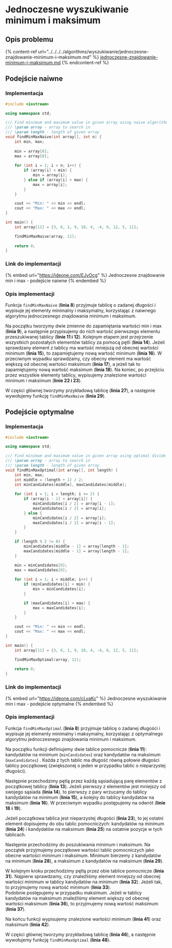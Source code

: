 # Jednoczesne wyszukiwanie minimum i maksimum

## Opis problemu

{% content-ref url="../../../../algorithms/wyszukiwanie/jednoczesne-znajdowanie-minimum-i-maksimum.md" %}
[jednoczesne-znajdowanie-minimum-i-maksimum.md](../../../../algorithms/wyszukiwanie/jednoczesne-znajdowanie-minimum-i-maksimum.md)
{% endcontent-ref %}

## Podejście naiwne

### Implementacja

```cpp
#include <iostream>

using namespace std;

/// Find minimum and maximum value in given array using naive algorithm
/// \param array - array to search in
/// \param length - length of given array
void findMinMaxNaive(int array[], int n) {
    int min, max;
    
    min = array[0];
    max = array[0];
    
    for (int i = 1; i < n; i++) {
        if (array[i] < min) {
            min = array[i];
        } else if (array[i] > max) {
            max = array[i];
        }
    }

    cout << "Min: " << min << endl;
    cout << "Max: " << max << endl;
}

int main() {
    int array[11] = {3, 6, 1, 9, 10, 4, -4, 6, 12, 5, 11};

    findMinMaxNaive(array, 11);
    
    return 0;
}
```

### Link do implementacji

{% embed url="https://ideone.com/EJvOcg" %}
Jednoczesne znajdowanie min i max - podejście naiwne 
{% endembed %}

### Opis implementacji

Funkcja `findMinMaxNaive` (**linia 8**) przyjmuje tablicę o zadanej długości i wypisuje jej elementy minimalny i maksymalny, korzystając z naiwnego algorytmu jednoczesnego znajdowania minimum i maksimum.

Na początku tworzymy dwie zmienne do zapamiętania wartości min i max (**linia 9**), a następnie przypisujemy do nich wartość pierwszego elementu przeszukiwanej tablicy (**linie 11 i** **12**). Kolejnym etapem jest przejrzenie wszystkich pozostałych elementów tablicy za pomocą pętli (**linia 14**). Jeżeli sprawdzany element z tablicy ma wartość mniejszą od obecnej wartości minimum (**linia 15**), to zapamiętujemy nową wartość minimum (**linia 16**). W przeciwnym wypadku sprawdzamy, czy obecny element ma wartość większą od obecnej wartości maksimum (**linia 17**), a jeżeli tak to zapamiętujemy nową wartość maksimum (**linia 18**). Na koniec, po przejściu przez wszystkie elementy tablicy, wypisujemy znalezione wartości minimum i maksimum (**linie 22 i 23**).

W części głównej tworzymy przykładową tablicę (**linia 27**), a następnie wywołujemy funkcję `findMinMaxNaive` (**linia 29**).

## Podejście optymalne

### Implementacja

```cpp
#include <iostream>

using namespace std;

/// Find minimum and maximum value in given array using optimal divide and conquer algorithm
/// \param array - array to search in
/// \param length - length of given array
void findMinMaxOptimal(int array[], int length) {
    int min, max;
    int middle = (length + 1) / 2;
    int minCandidates[middle], maxCandidates[middle];
    
    for (int i = 1; i < length; i += 2) {
        if (array[i - 1] < array[i]) {
            minCandidates[i / 2] = array[i - 1];
            maxCandidates[i / 2] = array[i];
        } else {
            minCandidates[i / 2] = array[i];
            maxCandidates[i / 2] = array[i - 1];
        }
    }

    if (length % 2 != 0) {
        minCandidates[middle - 1] = array[length - 1];
        maxCandidates[middle - 1] = array[length - 1];
    }

    min = minCandidates[0];
    max = maxCandidates[0];
    
    for (int i = 1; i < middle; i++) {
        if (minCandidates[i] < min) {
            min = minCandidates[i];
        }

        if (maxCandidates[i] > max) {
            max = maxCandidates[i];
        }
    }

    cout << "Min: " << min << endl;
    cout << "Max: " << max << endl;
}

int main() {
    int array[11] = {3, 6, 1, 9, 10, 4, -4, 6, 12, 5, 11};

    findMinMaxOptimal(array, 11);
    
    return 0;
}
```

### Link do implementacji

{% embed url="https://ideone.com/cLyaKc" %}
Jednoczesne wyszukiwanie min i max - podejście optymalne
{% endembed %}

### Opis implementacji

Funkcja `findMinMaxOptimal` (**linia 8**) przyjmuje tablicę o zadanej długości i wypisuje jej elementy minimalny i maksymalny, korzystając z optymalnego algorytmu jednoczesnego znajdowania minimum i maksimum.

Na początku funkcji definiujemy dwie tablice pomocnicze (**linia 11**): kandydatów na minimum (`minCandidates`) oraz kandydatów na maksimum (`maxCandidates`) . Każda z tych tablic ma długość równą połowie długości tablicy początkowej (zwiększonej o jeden w przypadku tablic o nieparzystej długości).

Następnie przechodzimy pętlą przez każdą sąsiadującą parę elementów z początkowej tablicy (**linia 13**). Jeżeli pierwszy z elementów jest mniejszy od swojego sąsiada (**linia 14**), to pierwszy z pary wrzucamy do tablicy kandydatów na minimum (**linia 15**), a kolejny do tablicy kandydatów na maksimum (**linia 16**). W przeciwnym wypadku postępujemy na odwrót (**linie 18** **i** **19**).

Jeżeli początkowa tablica jest nieparzystej długości (**linia 23**), to jej ostatni element dopisujemy do obu tablic pomocniczych: kandydatów na minimum (**linia 24**) i kandydatów na maksimum (**linia 25**) na ostatnie pozycje w tych tablicach.

Następnie przechodzimy do poszukiwania minimum i maksimum. Na początek przyjmujemy początkowe wartości tablic pomocniczych jako obecne wartości minimum i maksimum. Minimum bierzemy z kandydatów na minimum (**linia 28**), a maksimum z kandydatów na maksimum (**linia 29**).

W kolejnym kroku przechodzimy pętlą przez obie tablice pomocnicze (**linia 31**). Najpierw sprawdzamy, czy znaleźliśmy element mniejszy od obecnej wartości minimum w tablicy kandydatów na minimum (**linia 32**). Jeżeli tak, to przyjmujemy nową wartość minimum (**linia 33**).\
Podobnie postępujemy w przypadku maksimum. Jeżeli w tablicy kandydatów na maksimum znaleźliśmy element większy od obecnej wartości maksimum (**linia 36**), to przyjmujemy nową wartość maksimum (**linia 37**).

Na końcu funkcji wypisujemy znalezione wartości minimum (**linia 41**) oraz maksimum (**linia 42**).

W części głównej tworzymy przykładową tablicę (**linia 46**), a następnie wywołujemy funkcję `findMinMaxOptimal` (**linia 48**).
